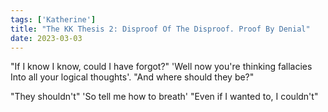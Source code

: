 ```yaml
---
tags: ['Katherine']
title: "The KK Thesis 2: Disproof Of The Disproof. Proof By Denial"
date: 2023-03-03
---
```


"If I know I know, could I have forgot?"
'Well now you're thinking fallacies
Into all your logical thoughts'.
"And where should they be?"

"They shouldn't"
'So tell me how to breath'
"Even if I wanted to,
I couldn't"
